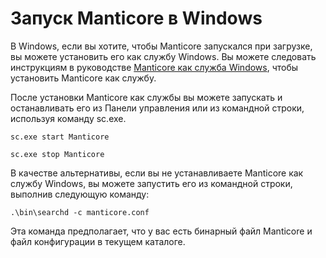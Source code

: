 # Запуск Manticore в Windows

В Windows, если вы хотите, чтобы Manticore запускался при загрузке, вы можете установить его как службу Windows. Вы можете следовать инструкциям в руководстве [Manticore как служба Windows](../Installation/Windows.md), чтобы установить Manticore как службу.

После установки Manticore как службы вы можете запускать и останавливать его из Панели управления или из командной строки, используя команду sc.exe.

```shell
sc.exe start Manticore
```

```shell
sc.exe stop Manticore
```
В качестве альтернативы, если вы не устанавливаете Manticore как службу Windows, вы можете запустить его из командной строки, выполнив следующую команду:

```shell
.\bin\searchd -c manticore.conf
```
Эта команда предполагает, что у вас есть бинарный файл Manticore и файл конфигурации в текущем каталоге.
<!-- proofread -->
